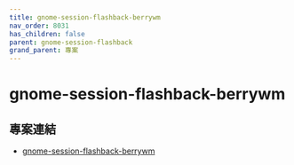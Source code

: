 ```yaml
---
title: gnome-session-flashback-berrywm
nav_order: 8031
has_children: false
parent: gnome-session-flashback
grand_parent: 專案
---
```



# gnome-session-flashback-berrywm


## 專案連結

* [gnome-session-flashback-berrywm](https://github.com/samwhelp/note-about-gnome-flashback/tree/gh-pages/_demo/project/gnome-session/gnome-session-flashback/gnome-session-flashback-berrywm)
